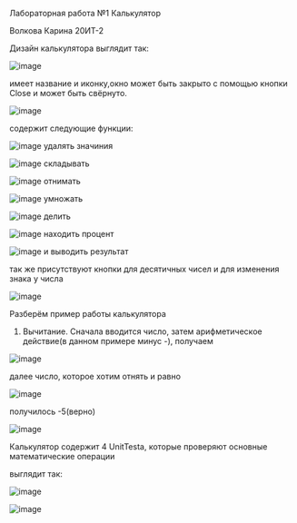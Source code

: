 Лабораторная работа №1 Калькулятор

Волкова Карина 20ИТ-2


Дизайн калькулятора выглядит так:

![image](https://user-images.githubusercontent.com/114572262/197403412-f3e7bbf3-6485-4438-971a-d67d0e650331.png)

имеет название и иконку,окно может быть закрыто с помощью кнопки Close и может быть свёрнуто.

![image](https://user-images.githubusercontent.com/114572262/197403480-43cfdba8-3f88-4a82-a9b1-ba63603a9ac5.png)

содержит следующие функции:

![image](https://user-images.githubusercontent.com/114572262/197403745-ca62a10d-5228-4f2a-b81b-8e8e13212a74.png)
удалять значиния

![image](https://user-images.githubusercontent.com/114572262/197403829-22f519f2-d940-493a-820b-7d1812f1add4.png)
складывать

![image](https://user-images.githubusercontent.com/114572262/197403929-fce5dd65-3425-40ac-9502-cd668a13c332.png)
отнимать

![image](https://user-images.githubusercontent.com/114572262/197403960-6d8a1a3e-bee7-4ed0-883e-7f4c34ff1dcf.png)
умножать

![image](https://user-images.githubusercontent.com/114572262/197403988-a83c2645-ab99-4828-8efb-18951db4e383.png)
делить

![image](https://user-images.githubusercontent.com/114572262/197403996-ed9c6509-77e9-4d57-9ed7-fc47bcd685ec.png)
находить процент

![image](https://user-images.githubusercontent.com/114572262/197404460-84bb5424-4108-4d28-add2-a4e4eb589ede.png)
и выводить результат

так же присутствуют кнопки для десятичных чисел и для изменения знака у числа

![image](https://user-images.githubusercontent.com/114572262/197404084-721fbe8f-0f4e-4108-99ad-a6fc6095a3fa.png)

Разберём пример работы калькулятора
1) Вычитание.
Сначала вводится число, затем арифметическое действие(в данном примере минус -), получаем

![image](https://user-images.githubusercontent.com/114572262/197404392-bcceb4f6-b320-4414-a2ed-c1a7084efb8e.png)

далее число, которое хотим отнять и равно

![image](https://user-images.githubusercontent.com/114572262/197404443-a0837cbd-e627-40ac-b181-fc1cf9c1dfc0.png)

получилось -5(верно)

![image](https://user-images.githubusercontent.com/114572262/197404494-b65f9262-0a06-4837-9f98-4afaef70d90f.png)

Калькулятор содержит 4 UnitTesta, которые проверяют основные математические операции

выглядит так:

![image](https://user-images.githubusercontent.com/114572262/197404883-98d5b639-2b61-4082-92b0-05a41a035a39.png)

![image](https://user-images.githubusercontent.com/114572262/197404856-34db2de8-6439-4cae-aaa5-37abb8599df5.png)
